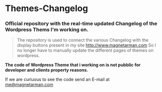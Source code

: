 # Themes-Changelog
### Official repository with the real-time updated Changelog of the Wordpress Thems  I'm working on.

> The repository is used to connect the various Changelog with the display buttons present in my site http://www.magnetarman.com  So I no longer have to manually update the different pages of themes on wordpress.

**The code of Wordpress Theme that i working on is not pubblic for developer and clients property reasons.** 

If we are curiuous to see the code send an E-mail at [me@magnetarman.com](mailto:"me@magnetarman.com")